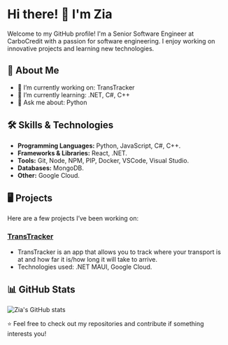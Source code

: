 # Hi there! 👋 I'm Zia

Welcome to my GitHub profile! I'm a Senior Software Engineer at CarboCredit with a passion for software engineering. I enjoy working on innovative projects and learning new technologies.

## 🚀 About Me

- 🔭 I’m currently working on: TransTracker 
- 🌱 I’m currently learning: .NET, C#, C++
- 💬 Ask me about: Python

## 🛠 Skills & Technologies

- **Programming Languages:** Python, JavaScript, C#, C++.
- **Frameworks & Libraries:** React, .NET.
- **Tools:** Git, Node, NPM, PIP, Docker, VSCode, Visual Studio.
- **Databases:** MongoDB.
- **Other:** Google Cloud.

## 🖥️ Projects

Here are a few projects I’ve been working on:

### [TransTracker](https://github.com/Zia-ullah-khan/TransTracker)
- TransTracker is an app that allows you to track where your transport is at and how far it is/how long it will take to arrive.
- Technologies used: .NET MAUI, Google Cloud.

## 📊 GitHub Stats

![Zia's GitHub stats](https://github-readme-stats.vercel.app/api?username=Zia-ullah-khan&show_icons=true&theme=radical)

⭐️ Feel free to check out my repositories and contribute if something interests you!
